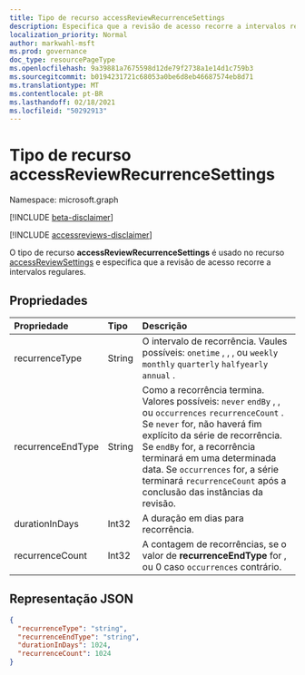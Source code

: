 ```yaml
---
title: Tipo de recurso accessReviewRecurrenceSettings
description: Especifica que a revisão de acesso recorre a intervalos regulares.
localization_priority: Normal
author: markwahl-msft
ms.prod: governance
doc_type: resourcePageType
ms.openlocfilehash: 9a39881a7675598d12de79f2738a1e14d1c759b3
ms.sourcegitcommit: b0194231721c68053a0be6d8eb46687574eb8d71
ms.translationtype: MT
ms.contentlocale: pt-BR
ms.lasthandoff: 02/18/2021
ms.locfileid: "50292913"
---
```

# <a name="accessreviewrecurrencesettings-resource-type"></a>Tipo de recurso accessReviewRecurrenceSettings

Namespace: microsoft.graph

[!INCLUDE [beta-disclaimer](../../includes/beta-disclaimer.md)]

[!INCLUDE [accessreviews-disclaimer](../../includes/accessreviews-disclaimer.md)]

O tipo de recurso **accessReviewRecurrenceSettings** é usado no recurso [accessReviewSettings](accessreviewsettings.md) e especifica que a revisão de acesso recorre a intervalos regulares.

## <a name="properties"></a>Propriedades

| Propriedade | Tipo | Descrição |
| :------- | :--- | :---------- |
| recurrenceType | String | O intervalo de recorrência. Vaules possíveis: `onetime` , , , ou `weekly` `monthly` `quarterly` `halfyearly` `annual` .                                                                   |
| recurrenceEndType | String | Como a recorrência termina. Valores possíveis: `never` `endBy` , , ou `occurrences` `recurrenceCount` . Se `never` for, não haverá fim explícito da série de recorrência. Se `endBy` for, a recorrência terminará em uma determinada data. Se `occurrences` for, a série terminará `recurrenceCount` após a conclusão das instâncias da revisão. |
| durationInDays | Int32 | A duração em dias para recorrência. |
| recurrenceCount | Int32 | A contagem de recorrências, se o valor de **recurrenceEndType** for , ou 0 caso `occurrences` contrário. |

## <a name="json-representation"></a>Representação JSON

<!-- {
  "blockType": "resource",
  "@odata.type": "microsoft.graph.accessReviewRecurrenceSettings"
}-->
```json
{
  "recurrenceType": "string",
  "recurrenceEndType": "string",
  "durationInDays": 1024,
  "recurrenceCount": 1024
}
```
<!-- uuid: 8fcb5dbc-d5aa-4681-8e31-b001d5168d79
2015-10-25 14:57:30 UTC -->
<!--
{
  "type": "#page.annotation",
  "description": "accessReviewRecurrenceSettings resource",
  "keywords": "",
  "section": "documentation",
  "tocPath": "",
  "suppressions": []
}
-->
